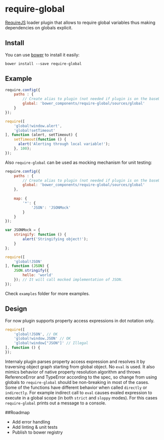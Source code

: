 require-global
==============

[RequireJS](http://requirejs.org) loader plugin that allows to require global variables thus making dependencies on globals explicit.

## Install

You can use [bower](http://bower.io/) to install it easily:

```
bower install --save require-global
```

## Example

```javascript
require.config({
    paths : {
        // Create alias to plugin (not needed if plugin is on the baseUrl)
        global: 'bower_components/require-global/sources/global'
    }
});

require([
    'global!window.alert',
    'global!setTimeout'
], function (alert, setTimeout) {
    setTimeout(function () {
      alert('Alerting through local variable!');
    }, 100);
});
```

Also `require-global` can be used as mocking mechanism for unit testing:

```javascript
require.config({
    paths : {
        // Create alias to plugin (not needed if plugin is on the baseUrl)
        global: 'bower_components/require-global/sources/global'
    },
    
    map: {
        '*': {
            'JSON': 'JSONMock'
        }
    }
});

var JSONMock = {
    stringify: function () {
        alert('Stringifying object!');
    }
};

require([
    'global!JSON'
], function (JSON) {
    JSON.stringify({
        hello: 'world'
    }); // It will call mocked implementation of JSON.
});
```

Check `examples` folder for more examples.


## Design

For now plugin supports property access expressions in dot notation only.

```javascript
require([
    'global!JSON', // OK
    'global!window.JSON' // OK
    'global!window["JSON"]' // Illegal
], function () {
});
```

Internaly plugin parses property access expression and resolves it by traversing object graph starting from global object. No `eval` is used. It also mimics behavior of native property resolution algorithm and throws ReferenceError and TypeError according to the spec, so change from using globals to `require-global` should be non-breaking in most of the cases. Some of the functions have different behavior when called `directly` or `indirectly`. For example indirect call to `eval` causes evaled expression to execute in a global scope (in both `strict` and `sloppy` modes). For this cases `require-global` prints out a message to a console.


##Roadmap

- Add error handling
- Add linting & unit tests
- Publish to bower registry
